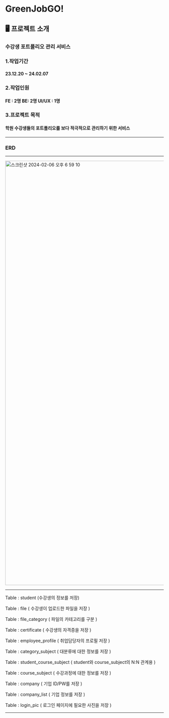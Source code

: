 # GreenJobGO!

## 🖥 프로젝트 소개
### 수강생 포트폴리오 관리 서비스

### 1.작업기간
#### 23.12.20 ~ 24.02.07
### 2.작업인원 
#### FE : 2명 BE: 2명 UI/UX : 1명
### 3.프로젝트 목적
#### 학원 수강생들의 포트폴리오를 보다 적극적으로 관리하기 위한 서비스
---

### ERD
---

<img width="1343" alt="스크린샷 2024-02-06 오후 6 59 10" src="https://github.com/Hxjjae/greenjobgo1/assets/130621510/a2a0a049-10fe-43b6-9fad-87443789113e">

---

Table : student (수강생의 정보를 저장)

Table : file ( 수강생이 업로드한 파일을 저장 )

Table : file_category ( 파일의 카테고리를 구분 )

Table : certificate ( 수강생의 자격증을 저장 )

Table : employee_profile ( 취업담당자의 프로필 저장 )

Table : category_subject ( 대분류에 대한 정보를 저장 )

Table : student_course_subject ( student와 course_subject의 N:N 관계용 )

Table : course_subject ( 수강과정에 대한 정보를 저장 )

Table : company ( 기업 ID/PW를 저장 )

Table : company_list ( 기업 정보를 저장 )

Table : login_pic ( 로그인 페이지에 필요한 사진을 저장 )

---



